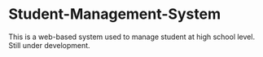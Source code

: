 # Student-Management-System
This is a web-based system used to manage student at high school level. Still under development.

